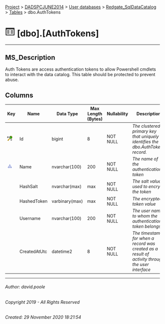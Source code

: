 #### 

[Project](../../../../readme.md) > [DADSPCJUNE2014](../../../readme.md) > [User databases](../../readme.md) > [Redgate_SqlDataCatalog](../readme.md) > [Tables](Tables.md) > dbo.AuthTokens

# ![Tables](../../../../Images/Table32.png) [dbo].[AuthTokens]

---

## <a name="#description"></a>MS_Description

Auth Tokens are access authentication tokens to allow Powershell cmdlets to interact with the data catalog.
This table should be protected to prevent abuse.

## <a name="#columns"></a>Columns

| Key | Name | Data Type | Max Length (Bytes) | Nullability | Description |
|---|---|---|---|---|---|
| [![Cluster Primary Key PK_AuthTokens: Id](../../../../Images/pkcluster.png)](#indexes) | Id | bigint | 8 | NOT NULL | _The clustered primary key that uniquely identifies the dbo.AuthTokens record._ |
| [![Indexes IX_AuthTokens_Name](../../../../Images/Index.png)](#indexes) | Name | nvarchar(100) | 200 | NOT NULL | _The name of the authentication token_ |
|  | HashSalt | nvarchar(max) | max | NOT NULL | _The salt value used to encrypt the token_ |
|  | HashedToken | varbinary(max) | max | NOT NULL | _The encrypted token value_ |
|  | Username | nvarchar(100) | 200 | NOT NULL | _The user name to whom the authentication token belongs._ |
|  | CreatedAtUtc | datetime2 | 8 | NOT NULL | _The timestamp for when a record was created as a result of activity through the user interface_ |


---

###### Author:  david.poole

###### Copyright 2019 - All Rights Reserved

###### Created: 29 November 2020 18:21:54

